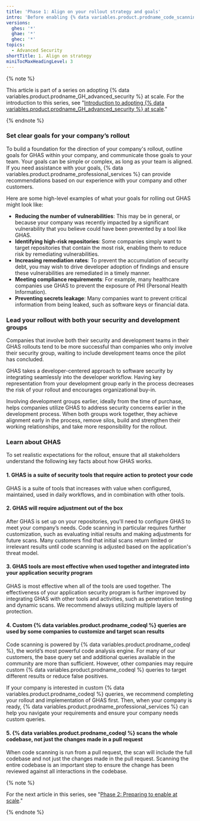 ```yaml
---
title: 'Phase 1: Align on your rollout strategy and goals'
intro: 'Before enabling {% data variables.product.prodname_code_scanning %} and {% data variables.product.prodname_secret_scanning %}, plan how GHAS should be rolled out across your enterprise.'
versions:
  ghes: '*'
  ghae: '*'
  ghec: '*'
topics:
  - Advanced Security
shortTitle: 1. Align on strategy
miniTocMaxHeadingLevel: 3
---
```


{% note %}

This article is part of a series on adopting {% data variables.product.prodname_GH_advanced_security %} at scale. For the introduction to this series, see "[Introduction to adopting {% data variables.product.prodname_GH_advanced_security %} at scale](/code-security/adopting-github-advanced-security-at-scale/introduction-to-adopting-github-advanced-security-at-scale)."

{% endnote %}

### Set clear goals for your company’s rollout

To build a foundation for the direction of your company's rollout, outline goals for GHAS within your company, and communicate those goals to your team. Your goals can be simple or complex, as long as your team is aligned. If you need assistance with your goals, {% data variables.product.prodname_professional_services %} can provide recommendations based on our experience with your company and other customers.

Here are some high-level examples of what your goals for rolling out GHAS might look like:

  - **Reducing the number of vulnerabilities**: This may be in general, or because your company was recently impacted by a significant vulnerability that you believe could have been prevented by a tool like GHAS.
  - **Identifying high-risk repositories**: Some companies simply want to target repositories that contain the most risk, enabling them to reduce risk by remediating vulnerabilities.
  -  **Increasing remediation rates**: To prevent the accumulation of security debt, you may wish to drive developer adoption of findings and ensure these vulnerabilities are remediated in a timely manner.  
  - **Meeting compliance requirements**: For example, many healthcare companies use GHAS to prevent the exposure of PHI (Personal Health Information).
  - **Preventing secrets leakage**: Many companies want to prevent critical information from being leaked, such as software keys or financial data.

### Lead your rollout with both your security and development groups

Companies that involve both their security and development teams in their GHAS rollouts tend to be more successful than companies who only involve their security group, waiting to include development teams once the pilot has concluded. 

GHAS takes a developer-centered approach to software security by integrating seamlessly into the developer workflow. Having key representation from your development group early in the process decreases the risk of your rollout and encourages organizational buy-in.

Involving development groups earlier, ideally from the time of purchase, helps companies utilize GHAS to address security concerns earlier in the development process. When both groups work together, they achieve alignment early in the process, remove silos, build and strengthen their working relationships, and take more responsibility for the rollout. 


### Learn about GHAS

To set realistic expectations for the rollout, ensure that all stakeholders understand the following key facts about how GHAS works.

#### 1. GHAS is a suite of security tools that require action to protect your code

GHAS is a suite of tools that increases with value when configured, maintained, used in daily workflows, and in combination with other tools. 

#### 2. GHAS will require adjustment out of the box

After GHAS is set up on your repositories, you'll need to configure GHAS to meet your company’s needs. Code scanning in particular requires further customization, such as evaluating initial results and making adjustments for future scans. Many customers find that initial scans return limited or irrelevant results until code scanning is adjusted based on the application's threat model.

#### 3. GHAS tools are most effective when used together and integrated into your application security program

GHAS is most effective when all of the tools are used together. The effectiveness of your application security program is further improved by integrating GHAS with other tools and activities, such as penetration testing and dynamic scans. We recommend always utilizing multiple layers of protection.

#### 4. Custom {% data variables.product.prodname_codeql %} queries are used by some companies to customize and target scan results 

Code scanning is powered by {% data variables.product.prodname_codeql %}, the world’s most powerful code analysis engine. For many of our customers, the base query set and additional queries available in the community are more than sufficient. However, other companies may require custom {% data variables.product.prodname_codeql %} queries to target different results or reduce false positives.

If your company is interested in custom {% data variables.product.prodname_codeql %} queries, we recommend completing your rollout and implementation of GHAS first. Then, when your company is ready, {% data variables.product.prodname_professional_services %} can help you navigate your requirements and ensure your company needs custom queries.  

#### 5. {% data variables.product.prodname_codeql %} scans the whole codebase, not just the changes made in a pull request

When code scanning is run from a pull request, the scan will include the full codebase and not just the changes made in the pull request. Scanning the entire codebase is an important step to ensure the change has been reviewed against all interactions in the codebase.

{% note %}

For the next article in this series, see "[Phase 2: Preparing to enable at scale](/code-security/adopting-github-advanced-security-at-scale/phase-2-preparing-to-enable-at-scale)."

{% endnote %}
